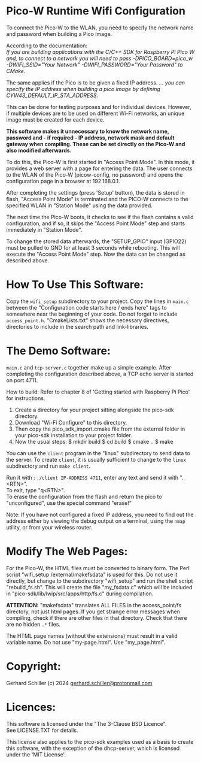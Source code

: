 ﻿
# Pico-W Runtime Wifi Configuration

To connect the Pico-W to the WLAN, you need to specify the network name and password when building a Pico image.

According to the documentation:<br>
*If you are building applications with the C/C++ SDK for Raspberry Pi Pico W and, to connect to a network you will need to pass -DPICO_BOARD=pico_w -DWIFI_SSID="Your Network" -DWIFI_PASSWORD="Your Password" to CMake.*

The same applies if the Pico is to be given a fixed IP address.
*... you can specify the IP address when building a pico image by defining CYW43_DEFAULT_IP_STA_ADDRESS.*

This can be done for testing purposes and for individual devices.
However, if multiple devices are to be used on different Wi-Fi networks, an unique image must be created for each device.


**This software makes it unnecessary to know the network name, password and - if required - IP address, network mask and default gateway when compiling. These can be set directly on the Pico-W and also modified afterwards.**

To do this, the Pico-W is first started in "Access Point Mode". In this mode, it provides a web server with a page for entering the data. The user connects to the WLAN of the Pico-W (picow-config, no password) and opens the configuration page in a browser at 192.168.0.1.

After completing the settings (press 'Setup' button), the data is stored in flash, "Access Point Mode" is terminated and the PICO-W connects to the specified WLAN in "Station Mode" using the data provided.

The next time the Pico-W boots, it checks to see if the flash contains a valid configuration, and if so, it skips the "Access Point Mode" step and starts immediately in "Station Mode".

To change the stored data afterwards, the "SETUP_GPIO" input (GPIO22) must be pulled to GND for at least 3 seconds while rebooting. This will execute the "Access Point Mode" step. Now the data can be changed as described above.

# How To Use This Software:
Copy the `wifi_setup` subdirectory to your project. Copy the lines in `main.c` between the "Configuration code starts here / ends here" tags to somewhere near the beginning of your code. Do not forget to include `access_point.h`.
"CmakeLists.txt" shows the necessary directives, directories to include in the search path and link-libraries.

# The Demo Software:
`main.c` and `tcp-server.c` together make up a simple example. After completing the configuration described above, a TCP echo server is started on port 4711.

How to build:
Refer to chapter 8 of 'Getting started with Raspberry Pi Pico' for instructions.

1. Create a directory for your project sitting alongside the pico-sdk directory.
2. Download "Wi-Fi Configure" to this directory.
3. Then copy the pico_sdk_import.cmake file from the external folder in your pico-sdk installation to your project folder.
4. Now the usual steps:
    $ mkdir build
    $ cd build
    $ cmake ..
    $ make

You can use the `client` program in the "linux" subdirectory to send data to the server.
To create `client`, it is usually sufficient to change to the `linux` subdirectory and run `make client`.

Run it with : `./client IP-ADDRESS 4711`, enter any text and send it with ".<RTN\>".<br>
To exit, type "q<RTN\>".<br>
To erase the configuration from the flash and return the pico to "unconfigured", use the special command "erase!”

Note: If you have not configured a fixed IP address, you need to find out the address either by viewing the debug output on a terminal, using the `nmap` utility, or from your wireless router.<br>

# Modify The Web Pages:
For the Pico-W, the HTML files must be converted to binary form. The Perl script "wifi_setup /external/makefsdata" is used for this. Do not use it directly, but change to the subdirectory "wifi_setup" and run the shell script "rebuild_fs.sh".
This will create the file "my_fsdata.c" which will be included in "pico-sdk/lib/lwip/src/apps/http/fs.c" during compilation.

**ATTENTION:**
"makefsdata" translates ALL FILES in the access_point/fs directory, not just html pages. If you get strange error messages when compiling, check if there are other files in that directory. Check that there are no hidden `.*` files.

The HTML page names (without the extensions) must result in a valid variable name. Do not use "my-page.html". Use "my_page.html".

# Copyright:
Gerhard Schiller (c) 2024   gerhard.schiller@protonmail.com

# Licences:
This software is licensed under the "The 3-Clause BSD Licence".<br>
See LICENSE.TXT for details.

This license also applies to the pico-sdk examples used as a basis to create this software, with the exception of the dhcp-server, which is licensed under the 'MIT License'.

